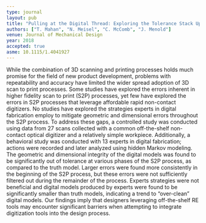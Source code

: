 ```yaml
---
type: journal
layout: pub
title: "Pulling at the Digital Thread: Exploring the Tolerance Stack Up Between Automatic Procedures and Expert Strategies in Scan To Print Processes"
authors: ["T. Mahan", "N. Meisel", "C. McComb", "J. Menold"]
venue: Journal of Mechanical Design
year: 2018
accepted: true
asme: 10.1115/1.4041927
---
```

While the combination of 3D scanning and printing processes holds much promise for the field of new product development, problems with repeatability and accuracy have limited the wider spread adoption of 3D scan to print processes. Some studies have explored the errors inherent in higher fidelity scan to print (S2P) processes, yet few have explored the errors in S2P processes that leverage affordable rapid non-contact digitizers. No studies have explored the strategies experts in digital fabrication employ to mitigate geometric and dimensional errors throughout the S2P process. To address these gaps, a controlled study was conducted using data from 27 scans collected with a common off-the-shelf non-contact optical digitizer and a relatively simple workpiece. Additionally, a behavioral study was conducted with 13 experts in digital fabrication; actions were recorded and later analyzed using hidden Markov modeling. The geometric and dimensional integrity of the digital models was found to be significantly out of tolerance at various phases of the S2P process, as compared to the truth model. Larger errors were found more consistently in the beginning of the S2P process, but these errors were not sufficiently filtered out during the remainder of the process. Experts strategies were not beneficial and digital models produced by experts were found to be significantly smaller than truth models, indicating a trend to “over-clean” digital models. Our findings imply that designers leveraging off-the-shelf RE tools may encounter significant barriers when attempting to integrate digitization tools into the design process.
